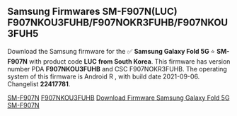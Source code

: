 <h2>Samsung Firmwares SM-F907N(LUC) F907NKOU3FUHB/F907NOKR3FUHB/F907NKOU3FUH5</h2>
Download the Samsung firmware for the ✅ <strong>Samsung Galaxy Fold 5G </strong> ⭐ <strong>SM-F907N</strong> with product code <strong>LUC</strong> <strong> from South Korea</strong>. This firmware has version number PDA <strong>F907NKOU3FUHB</strong> and CSC F907NOKR3FUHB. The operating system of this firmware is Android R , with build date 2021-09-06. Changelist <strong>22417781</strong>.


[SM-F907N](https://samfirm.shop/samsung/model/SM-F907N)
[F907NKOU3FUHB](https://samfirm.shop/samsung/pda/F907NKOU3FUHB)
[Download Firmware Samsung Galaxy Fold 5G SM-F907N](https://samfirm.shop/samsung/firmware/452781)
